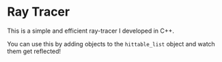# Ray Tracer

This is a simple and efficient ray-tracer I developed in C++.

You can use this by adding objects to the `hittable_list` object and watch them get reflected!